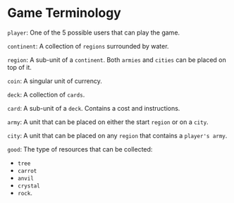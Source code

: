 # Game Terminology 

`player`: One of the 5 possible users that can play the game.

`continent`: A collection of `regions` surrounded by water.

`region`: A sub-unit of a `continent`. Both `armies` and `cities` can be placed on top of it.  

`coin`: A singular unit of currency.

`deck`: A collection of `cards`.

`card`: A sub-unit of a `deck`. Contains a cost and instructions.

`army`: A unit that can be placed on either the start `region` or on a `city`.

`city`: A unit that can be placed on any `region` that contains a `player's army`. 

`good`: The type of resources that can be collected:
- `tree`
- `carrot`
- `anvil`
- `crystal`
- `rock`.

